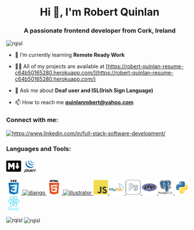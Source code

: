 <h1 align="center">Hi 👋, I'm Robert Quinlan</h1>
<h3 align="center">A passionate frontend developer from Cork, Ireland</h3>

<p align="left"> <img src="https://komarev.com/ghpvc/?username=rqisl&label=Profile%20views&color=0e75b6&style=flat" alt="rqisl" /> </p>

- 🌱 I’m currently learning **Remote Ready Work**

- 👨‍💻 All of my projects are available at [https://robert-quinlan-resume-c64b50165280.herokuapp.com/](https://robert-quinlan-resume-c64b50165280.herokuapp.com/)

- 💬 Ask me about **Deaf user and ISL(Irish Sign Language)**

- 📫 How to reach me **quinlanrobert@yahoo.com**

<h3 align="left">Connect with me:</h3>
<p align="left">
<a href="https://linkedin.com/in/https://www.linkedin.com/in/full-stack-software-development/" target="blank"><img align="center" src="https://raw.githubusercontent.com/rahuldkjain/github-profile-readme-generator/master/src/images/icons/Social/linked-in-alt.svg" alt="https://www.linkedin.com/in/full-stack-software-development/" height="30" width="40" style=" background-color: white;" /></a>
</p>

<h3 align="left">Languages and Tools:</h3>
<p align="left"> <a href="https://www.cleanpng.com/png-logo-brand-font-programming-style-5740572/" target="_blank" rel="noreferrer"> <img src="markdown-seeklogo_no-transparency.gif" width="40" height="40"/></a> <a href="https://www.cleanpng.com/png-logo-brand-font-programming-style-5740572/" target="_blank" rel="noreferrer"><img src="kisspng-jquery-ui-javascript-web-browser-pasargad-5b3d093861de42.8633010915307267124009.png"  width="40" height="40"/></a>
  
<a href="https://www.w3schools.com/css/" target="_blank" rel="noreferrer"> <img src="https://raw.githubusercontent.com/devicons/devicon/master/icons/css3/css3-original-wordmark.svg" alt="css3" width="40" height="40"/> </a> <a href="https://www.djangoproject.com/" target="_blank" rel="noreferrer"> <img src="https://cdn.worldvectorlogo.com/logos/django.svg" alt="django" width="40" height="40"/> </a> <a href="https://www.w3.org/html/" target="_blank" rel="noreferrer"> <img src="https://raw.githubusercontent.com/devicons/devicon/master/icons/html5/html5-original-wordmark.svg" alt="html5" width="40" height="40"/> </a> <a href="https://www.adobe.com/in/products/illustrator.html" target="_blank" rel="noreferrer"> <img src="https://www.vectorlogo.zone/logos/adobe_illustrator/adobe_illustrator-icon.svg" alt="illustrator" width="40" height="40"/> </a> <a href="https://developer.mozilla.org/en-US/docs/Web/JavaScript" target="_blank" rel="noreferrer"> <img src="https://raw.githubusercontent.com/devicons/devicon/master/icons/javascript/javascript-original.svg" alt="javascript" width="40" height="40"/> </a> <a href="https://www.mysql.com/" target="_blank" rel="noreferrer"> <img src="https://raw.githubusercontent.com/devicons/devicon/master/icons/mysql/mysql-original-wordmark.svg" alt="mysql" width="40" height="40"/> </a> <a href="https://www.photoshop.com/en" target="_blank" rel="noreferrer"> <img src="https://raw.githubusercontent.com/devicons/devicon/master/icons/photoshop/photoshop-line.svg" alt="photoshop" width="40" height="40"/> </a> <a href="https://www.php.net" target="_blank" rel="noreferrer"> <img src="https://raw.githubusercontent.com/devicons/devicon/master/icons/php/php-original.svg" alt="php" width="40" height="40"/> </a> <a href="https://www.postgresql.org" target="_blank" rel="noreferrer"> <img src="https://raw.githubusercontent.com/devicons/devicon/master/icons/postgresql/postgresql-original-wordmark.svg" alt="postgresql" width="40" height="40"/> </a> <a href="https://www.python.org" target="_blank" rel="noreferrer"> <img src="https://raw.githubusercontent.com/devicons/devicon/master/icons/python/python-original.svg" alt="python" width="40" height="40"/> </a> <a href="https://reactjs.org/" target="_blank" rel="noreferrer"> <img src="https://raw.githubusercontent.com/devicons/devicon/master/icons/react/react-original-wordmark.svg" alt="react" width="40" height="40"/> </a> </p>



<p><img align="left" src="https://github-readme-stats.vercel.app/api/top-langs?username=rqisl&show_icons=true&locale=en&layout=compact" alt="rqisl" /></p>

<p>&nbsp;<img align="center" src="https://github-readme-stats.vercel.app/api?username=rqisl&show_icons=true&locale=en" alt="rqisl" /></p>
